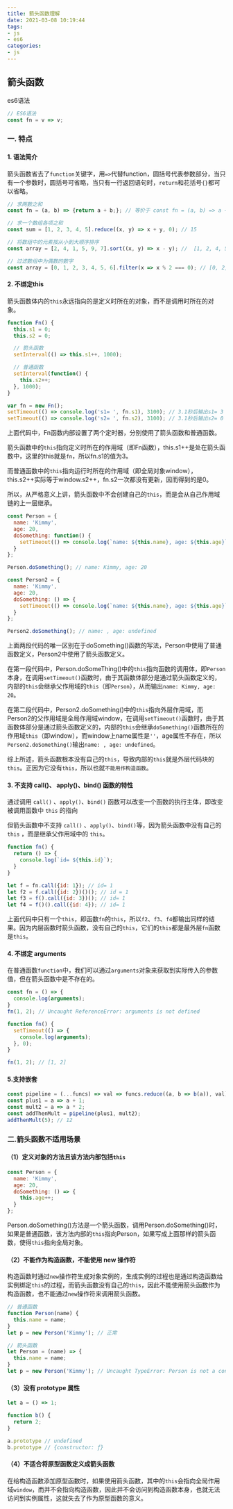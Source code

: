 ```yaml
---
title: 箭头函数理解
date: 2021-03-08 10:19:44
tags:
- js
- es6
categories:
- js
---
```


## 箭头函数

es6语法

```js
// ES6语法
const fn = v => v;
```

### 一. 特点

#### 1. 语法简介

箭头函数省去了`function`关键字，用`=>`代替function，圆括号代表参数部分，当只有一个参数时，圆括号可省略，当只有一行返回语句时，`return`和花括号`{}`都可以省略。

```js
// 求两数之和
const fn = (a, b) => {return a + b;}; // 等价于 const fn = (a, b) => a + b;

// 求一个数组各项之和
const sum = [1, 2, 3, 4, 5].reduce((x, y) => x + y, 0); // 15

// 将数组中的元素按从小到大顺序排序
const array = [2, 4, 1, 5, 9, 7].sort((x, y) => x - y); //  [1, 2, 4, 5, 7, 9]

// 过滤数组中为偶数的数字
const array = [0, 1, 2, 3, 4, 5, 6].filter(x => x % 2 === 0); // [0, 2, 4, 6]
```

#### 2. 不绑定this

 箭头函数体内的`this`永远指向的是定义时所在的对象，而不是调用时所在的对象。 

```js
function Fn() {
  this.s1 = 0;
  this.s2 = 0;

  // 箭头函数
  setInterval(() => this.s1++, 1000);

  // 普通函数
  setInterval(function() {
    this.s2++;
  }, 1000);
}

var fn = new Fn();
setTimeout(() => console.log('s1= ', fn.s1), 3100); // 3.1秒后输出s1= 3
setTimeout(() => console.log('s2= ', fn.s2), 3100); // 3.1秒后输出s2= 0

```

上面代码中，Fn函数内部设置了两个定时器，分别使用了箭头函数和普通函数。

箭头函数中的`this`指向定义时所在的作用域（即Fn函数），this.s1++是处在箭头函数中，这里的this就是`fn`，所以fn.s1的值为3。 

而普通函数中的`this`指向运行时所在的作用域（即全局对象window），this.s2++实际等于window.s2++，fn.s2一次都没有更新，因而得到的是0。 

所以，从严格意义上讲，箭头函数中不会创建自己的`this`，而是会从自己作用域链的上一层继承。



```js
const Person = {
  name: 'Kimmy',
  age: 20,
  doSomething: function() {
    setTimeout(() => console.log(`name: ${this.name}, age: ${this.age}`), 1000);
  }
};

Person.doSomething(); // name: Kimmy, age: 20

const Person2 = {
  name: 'Kimmy',
  age: 20,
  doSomething: () => {
    setTimeout(() => console.log(`name: ${this.name}, age: ${this.age}`), 1000);
  }
};

Person2.doSomething(); // name: , age: undefined
```

上面两段代码的唯一区别在于doSomething()函数的写法，Person中使用了普通函数定义，Person2中使用了箭头函数定义。 

在第一段代码中，Person.doSomeThing()中的`this`指向函数的调用体，即`Person`本身，在调用`setTimeout()`函数时，由于其函数体部分是通过箭头函数定义的，内部的`this`会继承父作用域的`this`（即`Person`），从而输出`name: Kimmy, age: 20`。

 在第二段代码中，Person2.doSomething()中的`this`指向外层作用域，而Person2的父作用域是全局作用域window，在调用`setTimeout()`函数时，由于其函数体部分是通过箭头函数定义的，内部的`this`会继承`doSomething()`函数所在的作用域`this`（即window），而window上name属性是`''`，age属性不存在，所以`Person2.doSomething()`输出`name: , age: undefined`。 

综上所述，箭头函数根本没有自己的`this`，导致内部的`this`就是外层代码块的`this`。正因为它没有`this`，所以也就`不能用作构造函数`。

#### 3. 不支持 call()、 apply()、bind() 函数的特性 

通过调用 `call()` 、`apply()`、`bind()` 函数可以改变一个函数的执行主体，即改变被调用函数中 `this` 的指向

但箭头函数中不支持 `call()` 、`apply()`、`bind()`等，因为箭头函数中没有自己的 `this` ，而是继承父作用域中的 `this`。

```js
function fn() {
  return () => {
    console.log(`id= ${this.id}`);
  }
}

let f = fn.call({id: 1}); // id= 1
let f2 = f.call({id: 2})()(); // id = 1
let f3 = f().call({id: 3})(); // id= 1
let f4 = f()().call({id: 4}); // id= 1
```

 上面代码中只有一个`this`，即函数`fn`的`this`，所以`f2`、`f3`、`f4`都输出同样的结果。因为内层函数时箭头函数，没有自己的`this`，它们的`this`都是最外层`fn`函数是`this`。 

#### 4. 不绑定 arguments 

 在普通函数`function`中，我们可以通过`arguments`对象来获取到实际传入的参数值，但在箭头函数中是不存在的。 

```js
const fn = () => {
  console.log(arguments);
}
fn(1, 2); // Uncaught ReferenceError: arguments is not defined

function fn() {
  setTimeout(() => {
    console.log(arguments);
  }, 0);
}

fn(1, 2); // [1, 2]
```

#### 5.支持嵌套 

```js
const pipeline = (...funcs) => val => funcs.reduce((a, b => b(a)), val);
const plus1 = a => a + 1;
const mult2 = a => a * 2;
const addThenMult = pipeline(plus1, mult2);
addThenMult(5); // 12
```



### 二.箭头函数不适用场景

#### （1）定义对象的方法且该方法内部包括`this`

```js
const Person = {
  name: 'Kimmy',
  age: 20,
  doSomething: () => {
    this.age++;
  }
};
```
Person.doSomething()方法是一个箭头函数，调用Person.doSomething()时，如果是普通函数，该方法内部的`this`指向Person，如果写成上面那样的箭头函数，使得`this`指向全局对象。

#### （2）不能作为构造函数，不能使用 new 操作符
构造函数时通过`new`操作符生成对象实例的，生成实例的过程也是通过构造函数给实例绑定`this`的过程，而箭头函数没有自己的`this`，因此不能使用箭头函数作为构造函数，也不能通过`new`操作符来调用箭头函数。

```js
// 普通函数
function Person(name) {
  this.name = name;
}
let p = new Person('Kimmy'); // 正常

// 箭头函数
let Person = (name) => {
  this.name = name;
}
let p = new Person('Kimmy'); // Uncaught TypeError: Person is not a constructor
```

#### （3）没有 prototype 属性

```js
let a = () => 1;

function b() {
  return 2;
}

a.prototype // undefined
b.prototype // {constructor: ƒ}
```

#### （4）不适合将原型函数定义成箭头函数
在给构造函数添加原型函数时，如果使用箭头函数，其中的`this`会指向全局作用域`window`，而并不会指向构造函数，因此并不会访问到构造函数本身，也就无法访问到实例属性，这就失去了作为原型函数的意义。 

